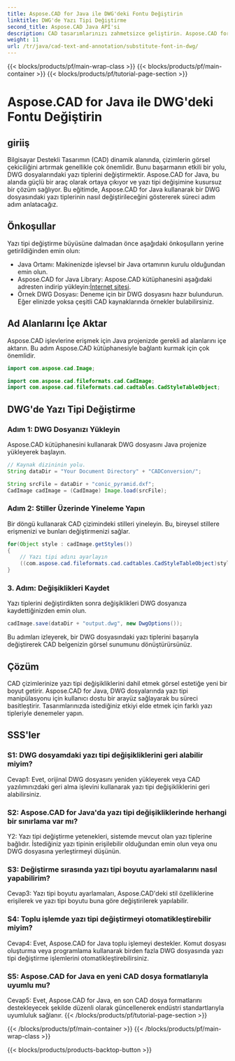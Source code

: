 ```yaml
---
title: Aspose.CAD for Java ile DWG'deki Fontu Değiştirin
linktitle: DWG'de Yazı Tipi Değiştirme
second_title: Aspose.CAD Java API'si
description: CAD tasarımlarınızı zahmetsizce geliştirin. Aspose.CAD for Java'yı kullanarak DWG dosyalarındaki yazı tiplerini değiştirmeyi öğrenin. Görsel mükemmellik için adım adım kılavuz.
weight: 11
url: /tr/java/cad-text-and-annotation/substitute-font-in-dwg/
---
```


{{< blocks/products/pf/main-wrap-class >}}
{{< blocks/products/pf/main-container >}}
{{< blocks/products/pf/tutorial-page-section >}}

# Aspose.CAD for Java ile DWG'deki Fontu Değiştirin

## giriiş

Bilgisayar Destekli Tasarımın (CAD) dinamik alanında, çizimlerin görsel çekiciliğini artırmak genellikle çok önemlidir. Bunu başarmanın etkili bir yolu, DWG dosyalarındaki yazı tiplerini değiştirmektir. Aspose.CAD for Java, bu alanda güçlü bir araç olarak ortaya çıkıyor ve yazı tipi değişimine kusursuz bir çözüm sağlıyor. Bu eğitimde, Aspose.CAD for Java kullanarak bir DWG dosyasındaki yazı tiplerinin nasıl değiştirileceğini göstererek süreci adım adım anlatacağız.

## Önkoşullar

Yazı tipi değiştirme büyüsüne dalmadan önce aşağıdaki önkoşulların yerine getirildiğinden emin olun:

- Java Ortamı: Makinenizde işlevsel bir Java ortamının kurulu olduğundan emin olun.
-  Aspose.CAD for Java Library: Aspose.CAD kütüphanesini aşağıdaki adresten indirip yükleyin:[İnternet sitesi](https://releases.aspose.com/cad/java/).
- Örnek DWG Dosyası: Deneme için bir DWG dosyasını hazır bulundurun. Eğer elinizde yoksa çeşitli CAD kaynaklarında örnekler bulabilirsiniz.

## Ad Alanlarını İçe Aktar

Aspose.CAD işlevlerine erişmek için Java projenizde gerekli ad alanlarını içe aktarın. Bu adım Aspose.CAD kütüphanesiyle bağlantı kurmak için çok önemlidir.

```java
import com.aspose.cad.Image;

import com.aspose.cad.fileformats.cad.CadImage;
import com.aspose.cad.fileformats.cad.cadtables.CadStyleTableObject;
```

## DWG'de Yazı Tipi Değiştirme

### Adım 1: DWG Dosyanızı Yükleyin

Aspose.CAD kütüphanesini kullanarak DWG dosyasını Java projenize yükleyerek başlayın.

```java
// Kaynak dizininin yolu.
String dataDir = "Your Document Directory" + "CADConversion/";

String srcFile = dataDir + "conic_pyramid.dxf";
CadImage cadImage = (CadImage) Image.load(srcFile);
```

### Adım 2: Stiller Üzerinde Yineleme Yapın

Bir döngü kullanarak CAD çizimindeki stilleri yineleyin. Bu, bireysel stillere erişmenizi ve bunları değiştirmenizi sağlar.

```java
for(Object style : cadImage.getStyles())
{
    // Yazı tipi adını ayarlayın
    ((com.aspose.cad.fileformats.cad.cadtables.CadStyleTableObject)style).setPrimaryFontName("Arial");
}
```

### 3. Adım: Değişiklikleri Kaydet

Yazı tiplerini değiştirdikten sonra değişiklikleri DWG dosyanıza kaydettiğinizden emin olun.

```java
cadImage.save(dataDir + "output.dwg", new DwgOptions());
```

Bu adımları izleyerek, bir DWG dosyasındaki yazı tiplerini başarıyla değiştirerek CAD belgenizin görsel sunumunu dönüştürürsünüz.

## Çözüm

CAD çizimlerinize yazı tipi değişikliklerini dahil etmek görsel estetiğe yeni bir boyut getirir. Aspose.CAD for Java, DWG dosyalarında yazı tipi manipülasyonu için kullanıcı dostu bir arayüz sağlayarak bu süreci basitleştirir. Tasarımlarınızda istediğiniz etkiyi elde etmek için farklı yazı tipleriyle denemeler yapın.

## SSS'ler

### S1: DWG dosyamdaki yazı tipi değişikliklerini geri alabilir miyim?

Cevap1: Evet, orijinal DWG dosyasını yeniden yükleyerek veya CAD yazılımınızdaki geri alma işlevini kullanarak yazı tipi değişikliklerini geri alabilirsiniz.

### S2: Aspose.CAD for Java'da yazı tipi değişikliklerinde herhangi bir sınırlama var mı?

Y2: Yazı tipi değiştirme yetenekleri, sistemde mevcut olan yazı tiplerine bağlıdır. İstediğiniz yazı tipinin erişilebilir olduğundan emin olun veya onu DWG dosyasına yerleştirmeyi düşünün.

### S3: Değiştirme sırasında yazı tipi boyutu ayarlamalarını nasıl yapabilirim?

Cevap3: Yazı tipi boyutu ayarlamaları, Aspose.CAD'deki stil özelliklerine erişilerek ve yazı tipi boyutu buna göre değiştirilerek yapılabilir.

### S4: Toplu işlemde yazı tipi değiştirmeyi otomatikleştirebilir miyim?

Cevap4: Evet, Aspose.CAD for Java toplu işlemeyi destekler. Komut dosyası oluşturma veya programlama kullanarak birden fazla DWG dosyasında yazı tipi değiştirme işlemlerini otomatikleştirebilirsiniz.

### S5: Aspose.CAD for Java en yeni CAD dosya formatlarıyla uyumlu mu?

Cevap5: Evet, Aspose.CAD for Java, en son CAD dosya formatlarını destekleyecek şekilde düzenli olarak güncellenerek endüstri standartlarıyla uyumluluk sağlanır.
{{< /blocks/products/pf/tutorial-page-section >}}

{{< /blocks/products/pf/main-container >}}
{{< /blocks/products/pf/main-wrap-class >}}

{{< blocks/products/products-backtop-button >}}
